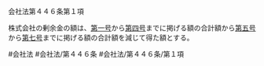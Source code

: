 会社法第４４６条第１項

株式会社の剰余金の額は、[第一号](会社法＿＿＿＿第４４６条第１項第１号)から[第四号](会社法＿＿＿＿第４４６条第１項第４号)までに掲げる額の合計額から[第五号](会社法＿＿＿＿第４４６条第１項第５号)から[第七号](会社法＿＿＿＿第４４６条第１項第７号)までに掲げる額の合計額を減じて得た額とする。

#会社法
#会社法/第４４６条
#会社法/第４４６条/第１項

